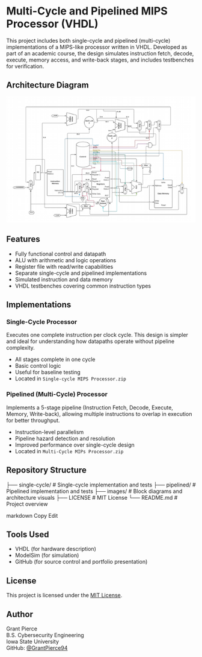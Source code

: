 # Multi-Cycle and Pipelined MIPS Processor (VHDL)

This project includes both single-cycle and pipelined (multi-cycle) implementations of a MIPS-like processor written in VHDL. Developed as part of an academic course, the design simulates instruction fetch, decode, execute, memory access, and write-back stages, and includes testbenches for verification.

## Architecture Diagram

![Processor Diagram](images/207bf2af155e3c6ab73e2a2b84400812.png)

## Features

- Fully functional control and datapath
- ALU with arithmetic and logic operations
- Register file with read/write capabilities
- Separate single-cycle and pipelined implementations
- Simulated instruction and data memory
- VHDL testbenches covering common instruction types

## Implementations

### Single-Cycle Processor

Executes one complete instruction per clock cycle. This design is simpler and ideal for understanding how datapaths operate without pipeline complexity.

- All stages complete in one cycle
- Basic control logic
- Useful for baseline testing
- Located in `Single-cycle MIPS Processor.zip`

### Pipelined (Multi-Cycle) Processor

Implements a 5-stage pipeline (Instruction Fetch, Decode, Execute, Memory, Write-back), allowing multiple instructions to overlap in execution for better throughput.

- Instruction-level parallelism
- Pipeline hazard detection and resolution
- Improved performance over single-cycle design
- Located in `Multi-Cycle MIPs Processor.zip`

## Repository Structure

├── single-cycle/ # Single-cycle implementation and tests
├── pipelined/ # Pipelined implementation and tests
├── images/ # Block diagrams and architecture visuals
├── LICENSE # MIT License
└── README.md # Project overview

markdown
Copy
Edit

## Tools Used

- VHDL (for hardware description)
- ModelSim (for simulation)
- GitHub (for source control and portfolio presentation)

## License

This project is licensed under the [MIT License](LICENSE).

## Author

Grant Pierce  
B.S. Cybersecurity Engineering  
Iowa State University  
GitHub: [@GrantPierce94](https://github.com/GrantPierce94)
